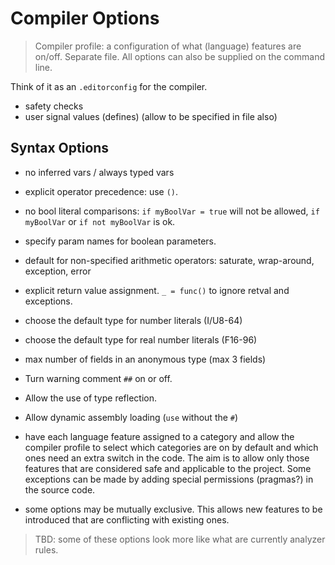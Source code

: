 # Compiler Options

> Compiler profile: a configuration of what (language) features are on/off. Separate file. All options can also be supplied on the command line.

Think of it as an `.editorconfig` for the compiler.

- safety checks
- user signal values (defines) (allow to be specified in file also)

## Syntax Options

- no inferred vars / always typed vars
- explicit operator precedence: use `()`.
- no bool literal comparisons: `if myBoolVar = true` will not be allowed, `if myBoolVar` or `if not myBoolVar` is ok.
- specify param names for boolean parameters.
- default for non-specified arithmetic operators: saturate, wrap-around, exception, error
- explicit return value assignment. `_ = func()` to ignore retval and exceptions.
- choose the default type for number literals (I/U8-64)
- choose the default type for real number literals (F16-96)
- max number of fields in an anonymous type (max 3 fields)
- Turn warning comment `##` on or off.
- Allow the use of type reflection.
- Allow dynamic assembly loading (`use` without the `#`)

- have each language feature assigned to a category and allow the compiler profile to select which categories are on by default and which ones need an extra switch in the code. The aim is to allow only those features that are considered safe and applicable to the project. Some exceptions can be made by adding special permissions (pragmas?) in the source code.
- some options may be mutually exclusive. This allows new features to be introduced that are conflicting with existing ones.

> TBD: some of these options look more like what are currently analyzer rules.
